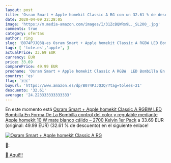 ```yaml
---
layout: post
title: 'Osram Smart + Apple homekit Classic A RG con un 32.61 % de descuento'
date: 2020-04-09 22:28:05
image: 'https://m.media-amazon.com/images/I/31ZcBQWRs9L._SL200_.jpg'
comments: true
category: ofertas
author: ring
slug: 'B074PJJQ3Q-es Osram Smart + Apple homekit Classic A RGBW LED Bombilla En...'
tags: [ 'tole.es','apple', ]
actualPrice: 33.69 EUR
currency: EUR
price: 33.69
comparePrice: 49.99 EUR
prodname: 'Osram Smart + Apple homekit Classic A RGBW  LED Bombilla En Forma De La Bombilla  control del color y regulable mediante Apple homekit  10 W  mate  blanco cálido – 2700 Kelvin  1er Pack'
country: 'es'
flag: '🇪🇸'
buyurl: 'https://www.amazon.es/dp/B074PJJQ3Q/?tag=tolees-21'
descuento: '32.61'
average: '24.223333333333333'
---
```


En este momento está [Osram Smart + Apple homekit Classic A RGBW  LED Bombilla En Forma De La Bombilla  control del color y regulable mediante Apple homekit  10 W  mate  blanco cálido – 2700 Kelvin  1er Pack](https://www.amazon.es/dp/B074PJJQ3Q/?tag=tolees-21) a 33.69 EUR (original: 49.99 EUR) (32.61 %  de descuento) en el siguiente enlace!

[![Osram Smart + Apple homekit Classic A RG](https://m.media-amazon.com/images/I/31ZcBQWRs9L._SL200_.jpg)](https://www.amazon.es/dp/B074PJJQ3Q/?tag=tolees-21)

🔎:


[🛒 Aquí!!!](https://www.amazon.es/dp/B074PJJQ3Q/?tag=tolees-21)

